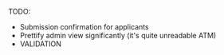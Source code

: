 TODO: 
* Submission confirmation for applicants
* Prettify admin view significantly (it's quite unreadable ATM)
* VALIDATION